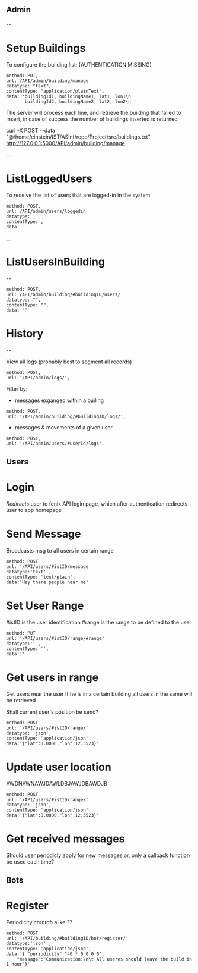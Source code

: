 ## Admin
--

# Setup Buildings
To configure the building list:
(AUTHENTICATION MISSING)
```
method: PUT,
url: /API/admin/building/manage
datatype: "text",
contentType: "application/plainText",
data: 'buildingId1, buildingName1, lat1, lon1\n
       buildingId2, buildingName2, lat2, lon2\n '
```
The server will process each line, and retrieve the building that failed to insert,
in case of success the number of buildings inserted is returned

curl -X POST --data "@/home/einstein/IST/ASInt/repo/Project/src/buildings.txt" http://127.0.0.1:5000/API/admin/building/manage
	

--

# ListLoggedUsers
To receive the list of users that are logged-in in the system
```
method: POST,
url: /API/admin/users/loggedin
datatype: ,
contentType: ,
data:
```
__

# ListUsersInBuilding
--
```
method: POST,
url: /API/admin/building/#buildingID/users/
datatype: "",
contentType: "",
data: ""
```

# History
--

View all logs (probably best to segment all records)
```
method: POST,
url: '/API/admin/logs/',
```
Filter by:
- messages exganged within a builing
```
method: POST,
url: '/API/admin/building/#buildingID/logs/',
```
- messages & movements of a given user
```
method: POST,
url: '/API/admin/users/#userId/logs',
```

## Users

# Login

_Redirects_ user to fenix API login page, which after authentication redirects user to app homepage

# Send Message

Broadcasts msg to all users in certain range

```
method: POST
url: '/API/users/#istID/message'
datatype:'text' ,
contentType: 'text/plain',
data:'Hey there people near me'
```

# Set User Range

\#istID is the user identification
\#range is the range to be defined to the user

```
method: PUT
url: '/API/users/#istID/range/#range'
datatype:'' ,
contentType: '',
data:''
```

# Get users in range

Get users near the user
If he is in a certain building all users in the same will be retrieved

Shall current user's position be send?

```
method: POST
url: '/API/users/#istID/range/'
datatype: 'json',
contentType: 'application/json',
data:'{"lat":0.0000,"lon":12.3523}'
```

# Update user location

AWDNAWNAWJDAWLDBJAWJDBAWDJB
```
method: POST
url: '/API/users/#istID/range/'
datatype: 'json',
contentType: 'application/json',
data:'{"lat":0.0000,"lon":12.3523}'
```

# Get received messages

Should user periodicly apply for new messages or, only a callback function be used each time?

## Bots

# Register

Periodicity _crontab_ alike ??
```
method: POST
url: '/API/building/#buildingID/bot/register/'
datatype:'json' ,
contentType: 'application/json',
data:'{	"periodicity":"40 * 0 0 0 0",
	"message":"Communication:\n\t All useres should leave the build in 1 hour"}'
```
